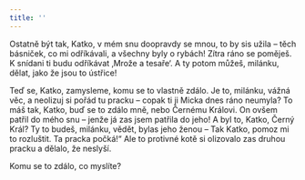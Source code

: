 ```yaml
---
title: ''
---
```


Ostatně být tak, Katko, v mém snu doopravdy se mnou, to by sis užila – těch básniček, co mi odříkávali, a všechny byly o rybách! Zítra ráno se poměješ. K snídani ti budu odříkávat ‚Mrože a tesaře‘. A ty potom můžeš, milánku, dělat, jako že jsou to ústřice!

Teď se, Katko, zamysleme, komu se to vlastně zdálo. Je to, milánku, vážná věc, a neolizuj si pořád tu pracku – copak ti ji Micka dnes ráno neumyla? To máš tak, Katko, buď se to zdálo mně, nebo Černému Královi. On ovšem patřil do mého snu – jenže já zas jsem patřila do jeho! A byl to, Katko, Černý Král? Ty to budeš, milánku, vědět, bylas jeho ženou – Tak Katko, pomoz mi to rozluštit. Ta pracka počká!“ Ale to protivné kotě si olizovalo zas druhou pracku a dělalo, že neslyší.

Komu se to zdálo, co myslíte?
